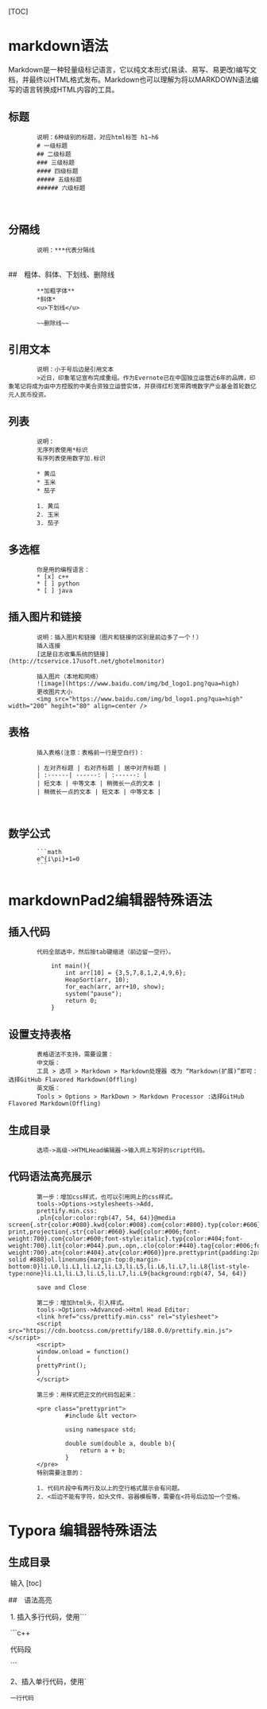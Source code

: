 [TOC]

# markdown语法

​	Markdown是一种轻量级标记语言，它以纯文本形式(易读、易写、易更改)编写文档，并最终以HTML格式发布。Markdown也可以理解为将以MARKDOWN语法编写的语言转换成HTML内容的工具。

## 标题
			说明：6种级别的标题，对应html标签 h1~h6
			# 一级标题
			## 二级标题
			### 三级标题
			#### 四级标题
			##### 五级标题
			###### 六级标题


​			
## 分隔线
			说明：***代表分隔线

​			
##　粗体、斜体、下划线、删除线

			**加粗字体**
			*斜体*
			<u>下划线</u>
	
			~~删除线~~

## 引用文本
			说明：小于号后边是引用文本
			>近日，印象笔记宣布完成重组。作为Evernote已在中国独立运营近6年的品牌，印象笔记将成为由中方控股的中美合资独立运营实体，并获得红杉宽带跨境数字产业基金首轮数亿元人民币投资。


## 列表
			说明：
			无序列表使用*标识
			有序列表使用数字加.标识
			
			* 黄瓜
			* 玉米
			* 茄子
			
			1. 黄瓜
			2. 玉米
			3. 茄子

## 多选框
			你是用的编程语言：
			* [x] c++
			* [ ] python
			* [ ] java


## 插入图片和链接
			说明：插入图片和链接（图片和链接的区别是前边多了一个！）
			插入连接
			[这是日志收集系统的链接](http://tcservice.17usoft.net/ghotelmonitor)
			
			插入图片（本地和网络）
			![image](https://www.baidu.com/img/bd_logo1.png?qua=high)
			更改图片大小
			<img src="https://www.baidu.com/img/bd_logo1.png?qua=high" width="200" hegiht="80" align=center />

## 表格
			插入表格(注意：表格前一行是空白行)：

			| 左对齐标题 | 右对齐标题 | 居中对齐标题 |
			| :------| ------: | :------: |
			| 短文本 | 中等文本 | 稍微长一点的文本 |
			| 稍微长一点的文本 | 短文本 | 中等文本 |


​			
## 数学公式

			```math
			e^{i\pi}+1=0
			```
# markdownPad2编辑器特殊语法

## 插入代码

			代码全部选中，然后按tab键缩进（前边留一空行）。

				int main(){
				    int arr[10] = {3,5,7,8,1,2,4,9,6};
				    HeapSort(arr, 10);
				    for_each(arr, arr+10, show);
				    system("pause");
				    return 0;
				}
## 设置支持表格

			表格语法不支持，需要设置：
			中文版：
			工具 > 选项 > Markdown > Markdown处理器 改为 “Markdown(扩展)”即可：选择GitHub Flavored Markdown(Offling)
			英文版：
			Tools > Options > MarkDown > Markdown Processor :选择GitHub Flavored Markdown(Offling)

## 生成目录

			选项->高级->HTMLHead编辑器->输入网上写好的script代码。
## 代码语法高亮展示

			第一步：增加css样式，也可以引用网上的css样式。
			tools->Options->stylesheets->Add,
			prettify.min.css:
			.pln{color:color:rgb(47, 54, 64)}@media screen{.str{color:#080}.kwd{color:#008}.com{color:#800}.typ{color:#606}.lit{color:#066}.pun,.opn,.clo{color:#660}.tag{color:#008}.atn{color:#606}.atv{color:#080}.dec,.var{color:#606}.fun{color:red}}@media print,projection{.str{color:#060}.kwd{color:#006;font-weight:700}.com{color:#600;font-style:italic}.typ{color:#404;font-weight:700}.lit{color:#044}.pun,.opn,.clo{color:#440}.tag{color:#006;font-weight:700}.atn{color:#404}.atv{color:#060}}pre.prettyprint{padding:2px;border:1px solid #888}ol.linenums{margin-top:0;margin-bottom:0}li.L0,li.L1,li.L2,li.L3,li.L5,li.L6,li.L7,li.L8{list-style-type:none}li.L1,li.L3,li.L5,li.L7,li.L9{background:rgb(47, 54, 64)}
			
			save and Close
			
			第二步：增加html头，引入样式。
			tools->Options->Advanced->Html Head Editor:
			<link href="css/prettify.min.css" rel="stylesheet">
			<script src="https://cdn.bootcss.com/prettify/188.0.0/prettify.min.js"></script>
			<script>
			window.onload = function()
			{
			prettyPrint();
			}
			</script>
			
			第三步：用样式把正文的代码包起来：
			
			<pre class="prettyprint">  
					#include &lt vector>
					
					using namespace std;
					
					double sum(double a, double b){
					    return a + b;
					}
			</pre>
			特别需要注意的：
			
			1. 代码片段中有两行及以上的空行格式展示会有问题。
			2. <后边不能有字符，如头文件、容器模板等，需要在<符号后边加一个空格。
# Typora 编辑器特殊语法

## 生成目录

​		输入 [toc]

##　语法高亮

​	1. 插入多行代码，使用```

​	```c++

​	代码段

​	```

​	2、插入单行代码，使用`

​	  `一行代码`
